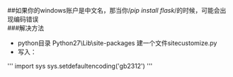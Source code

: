 ##如果你的windows账户是中文名，那当你/*pip install flask*/的时候，可能会出现编码错误<br>
###解决方法
- python目录 Python27\Lib\site-packages 建一个文件sitecustomize.py 
- 写入：

'''
import sys 
sys.setdefaultencoding('gb2312') 
'''
